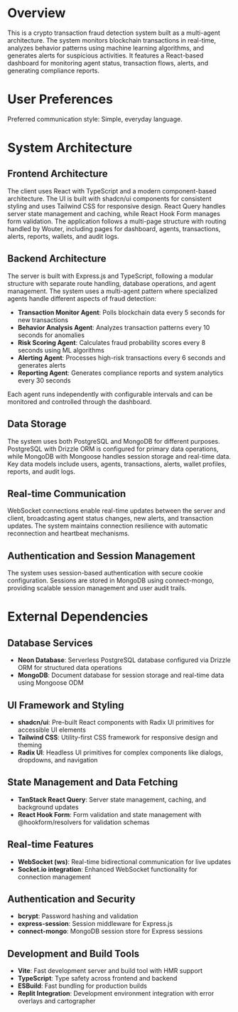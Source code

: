 # Overview

This is a crypto transaction fraud detection system built as a multi-agent architecture. The system monitors blockchain transactions in real-time, analyzes behavior patterns using machine learning algorithms, and generates alerts for suspicious activities. It features a React-based dashboard for monitoring agent status, transaction flows, alerts, and generating compliance reports.

# User Preferences

Preferred communication style: Simple, everyday language.

# System Architecture

## Frontend Architecture
The client uses React with TypeScript and a modern component-based architecture. The UI is built with shadcn/ui components for consistent styling and uses Tailwind CSS for responsive design. React Query handles server state management and caching, while React Hook Form manages form validation. The application follows a multi-page structure with routing handled by Wouter, including pages for dashboard, agents, transactions, alerts, reports, wallets, and audit logs.

## Backend Architecture
The server is built with Express.js and TypeScript, following a modular structure with separate route handling, database operations, and agent management. The system uses a multi-agent pattern where specialized agents handle different aspects of fraud detection:

- **Transaction Monitor Agent**: Polls blockchain data every 5 seconds for new transactions
- **Behavior Analysis Agent**: Analyzes transaction patterns every 10 seconds for anomalies
- **Risk Scoring Agent**: Calculates fraud probability scores every 8 seconds using ML algorithms
- **Alerting Agent**: Processes high-risk transactions every 6 seconds and generates alerts
- **Reporting Agent**: Generates compliance reports and system analytics every 30 seconds

Each agent runs independently with configurable intervals and can be monitored and controlled through the dashboard.

## Data Storage
The system uses both PostgreSQL and MongoDB for different purposes. PostgreSQL with Drizzle ORM is configured for primary data operations, while MongoDB with Mongoose handles session storage and real-time data. Key data models include users, agents, transactions, alerts, wallet profiles, reports, and audit logs.

## Real-time Communication
WebSocket connections enable real-time updates between the server and client, broadcasting agent status changes, new alerts, and transaction updates. The system maintains connection resilience with automatic reconnection and heartbeat mechanisms.

## Authentication and Session Management
The system uses session-based authentication with secure cookie configuration. Sessions are stored in MongoDB using connect-mongo, providing scalable session management and user audit trails.

# External Dependencies

## Database Services
- **Neon Database**: Serverless PostgreSQL database configured via Drizzle ORM for structured data operations
- **MongoDB**: Document database for session storage and real-time data using Mongoose ODM

## UI Framework and Styling
- **shadcn/ui**: Pre-built React components with Radix UI primitives for accessible UI elements
- **Tailwind CSS**: Utility-first CSS framework for responsive design and theming
- **Radix UI**: Headless UI primitives for complex components like dialogs, dropdowns, and navigation

## State Management and Data Fetching
- **TanStack React Query**: Server state management, caching, and background updates
- **React Hook Form**: Form validation and state management with @hookform/resolvers for validation schemas

## Real-time Features
- **WebSocket (ws)**: Real-time bidirectional communication for live updates
- **Socket.io integration**: Enhanced WebSocket functionality for connection management

## Authentication and Security
- **bcrypt**: Password hashing and validation
- **express-session**: Session middleware for Express.js
- **connect-mongo**: MongoDB session store for Express sessions

## Development and Build Tools
- **Vite**: Fast development server and build tool with HMR support
- **TypeScript**: Type safety across frontend and backend
- **ESBuild**: Fast bundling for production builds
- **Replit Integration**: Development environment integration with error overlays and cartographer